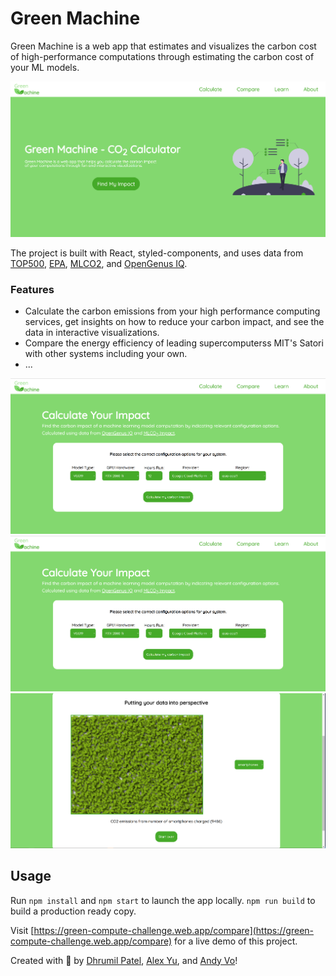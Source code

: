 # Green Machine

Green Machine is a web app that estimates and visualizes the carbon cost of high-performance computations through estimating the carbon cost of your ML models.

![Screenshot of Green Machine home page](./images/greenmachine-home.png "Green Machine home page")

The project is built with React, styled-components, and uses data from [TOP500](https://www.top500.org/), [EPA](https://www.epa.gov/energy/greenhouse-gas-equivalencies-calculator), [MLCO2](https://github.com/mlco2/impact/tree/master/data), and [OpenGenus IQ](https://iq.opengenus.org/floating-point-operations-per-second-flops-of-machine-learning-models/).

### Features

- Calculate the carbon emissions from your high performance computing services, get insights on how to reduce your carbon impact, and see the data in interactive visualizations.
- Compare the energy efficiency of leading supercomputerss MIT's Satori with other systems including your own.
- ...

![Screenshot of Green Machine home page](./images/greenmachine-calculate1.png "Green Machine home page")
![Screenshot of Green Machine home page](./images/greenmachine-calculate2.png "Green Machine home page")
![Screenshot of Green Machine home page](./images/greenmachine-calculate3.png "Green Machine home page")

## Usage

Run `npm install` and `npm start` to launch the app locally. `npm run build` to build a production ready copy.

Visit [https://green-compute-challenge.web.app/compare](https://green-compute-challenge.web.app/compare) for a live demo of this project.

Created with :sparkling_heart: by [Dhrumil Patel](https://github.com/dhrumilp15), [Alex Yu](https://github.com/uyxela), and [Andy Vo](https://github.com/andyyvo)!
